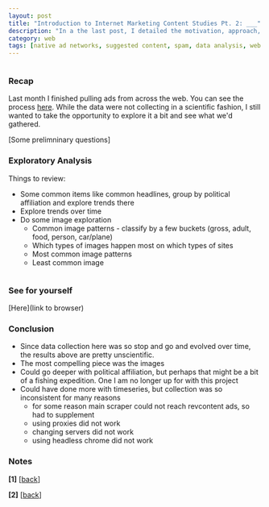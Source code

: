 ```yaml
---
layout: post
title: "Introduction to Internet Marketing Content Studies Pt. 2: ___"
description: "In a the last post, I detailed the motivation, approach, and challenges of collecting native advertising or suggested content on popular websites. In this post I explore the data collected and conclude with some remarks on observations, potential insights, and problems or shortcomings involved. Ultimately this remains an experiment and will not longer be pursued. The data can be accessed by others if they might be interested"
category: web
tags: [native ad networks, suggested content, spam, data analysis, web archiving, pandas]
---
```


<figure>
<img class="blog-post" src="" alt=""/><figcaption></figcaption>
</figure>

### Recap

Last month I finished pulling ads from across the web. You can see the process [here](link). While the data were not collecting in a scientific fashion, I still wanted to take the opportunity to explore it a bit and see what we'd gathered.

[Some prelimninary questions]

### Exploratory Analysis

Things to review: 

- Some common items like common headlines, group by political affiliation and explore trends there
- Explore trends over time
- Do some image exploration 
    - Common image patterns - classify by a few buckets (gross, adult, food, person, car/plane)
    - Which types of images happen most on which types of sites
    - Most common image patterns
    - Least common image

<figure>
<img class="blog-post-sm" src="" alt=""/>
<figcaption><a href=""></a></figcaption></figure>


### See for yourself

[Here](link to browser)

### Conclusion

- Since data collection here was so stop and go and evolved over time, the results above are pretty unscientific.
- The most compelling piece was the images
- Could go deeper with political affiliation, but perhaps that might be a bit of a fishing expedition. One I am no longer up for with this project
- Could have done more with timeseries, but collection was so inconsistent for many reasons
    - for some reason main scraper could not reach revcontent ads, so had to supplement
    - using proxies did not work
    - changing servers did not work
    - using headless chrome did not work




### Notes
<section id="notes"/>
<b>[1]</b> [<a href="#back_1">back</a>]

<b>[2]</b> [<a href="#back_2">back</a>]

